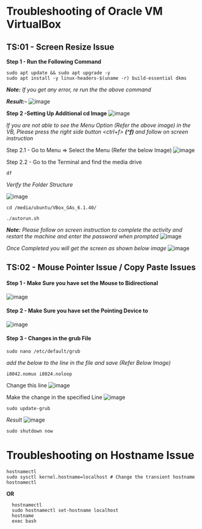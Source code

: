 # Troubleshooting of Oracle VM VirtualBox #

## TS:01 - Screen Resize Issue ##

**Step 1 - Run the Following Command**
```
sudo apt update && sudo apt upgrade -y
sudo apt install -y linux-headers-$(uname -r) build-essential dkms
```
_**Note:** If you get any error, re run the the above command_

**_Result:-_**
![image](https://user-images.githubusercontent.com/111234771/194798887-06fa75b3-0a8a-47a0-a5bd-34614186941f.png)

**Step 2 -Setting Up Additional cd Image**
![image](https://user-images.githubusercontent.com/111234771/194798972-1a90d727-485a-4771-b48c-e1d50c2512b1.png)

_If you are not able to see the Menu Option (Refer the above image) in the VB, Please press the right side button <ctrl+f> ***(^f)*** and follow on screen instruction_

  Step 2.1 - Go to <Devices> Menu => Select the Menu <Insert Guest Additional CD Image> (Refer the below Image)
    ![image](https://user-images.githubusercontent.com/111234771/194799121-218869db-788d-4313-9675-7323922c6359.png)

  Step 2.2 - Go to the Terminal and find the media drive
  ```
  df
  ```
  _Verify the Folder Structure_
  
  ![image](https://user-images.githubusercontent.com/111234771/198995283-46ea5212-ba26-46ce-bce9-63e1878a2652.png)

```
cd /media/ubuntu/VBox_GAs_6.1.40/
```
```
./autorun.sh
```
_**Note:** Please follow on screen instruction to complete the activity and restart the machine and enter the password when prompted_
    ![image](https://user-images.githubusercontent.com/111234771/194799459-c2521a83-1fe5-479e-a40e-9e62c47c4f60.png)


  _Once Completed you will get the screen as shown below image_
  ![image](https://user-images.githubusercontent.com/111234771/194807750-7421ab4e-b902-45c9-8191-37e288117711.png)

  ## TS:02 - Mouse Pointer Issue / Copy Paste Issues ##

  #### Step 1 - Make Sure you have set the Mouse to Bidirectional ####
  ![image](https://user-images.githubusercontent.com/111234771/194800357-2f231130-ca9a-45da-92a6-d6eae379306c.png)
  
  #### Step 2 - Make Sure you have set the Pointing Device to <USB Multi-Touch Tablet> ####
  ![image](https://user-images.githubusercontent.com/111234771/194800445-0f8443c8-c732-4ff1-a068-19350e2cd84a.png)
  
  #### Step 3 - Changes in the grub File ####
  ```
  sudo nano /etc/default/grub
  ```
  _add the below to the line in the file and save (Refer Below Image)_
  ```
  i8042.nomux i8024.noloop
  ```
  Change this line <this is default>
  ![image](https://user-images.githubusercontent.com/111234771/194801063-99d1174a-185d-43ca-9c26-3c5c9b51dd18.png)

  Make the change in the specified Line
  ![image](https://user-images.githubusercontent.com/111234771/194801256-5c82d91e-fbce-41e5-8d65-5a3a747f9b22.png)

  ```
  sudo update-grub
  ```
  _Result_
    ![image](https://user-images.githubusercontent.com/111234771/194801191-0a4d7317-ea9a-4fd3-82fd-b255e8bca28e.png)
  ```
  sudo shutdown now	
  ```

  # Troubleshooting on Hostname Issue #
  
  ```
  hostnamectl
  sudo sysctl kernel.hostname=localhost # Change the transient hostname
  hostnamectl
  ```
  
  **OR**
```
  hostnamectl
  sudo hostnamectl set-hostname localhost
  hostname
  exec bash
```

